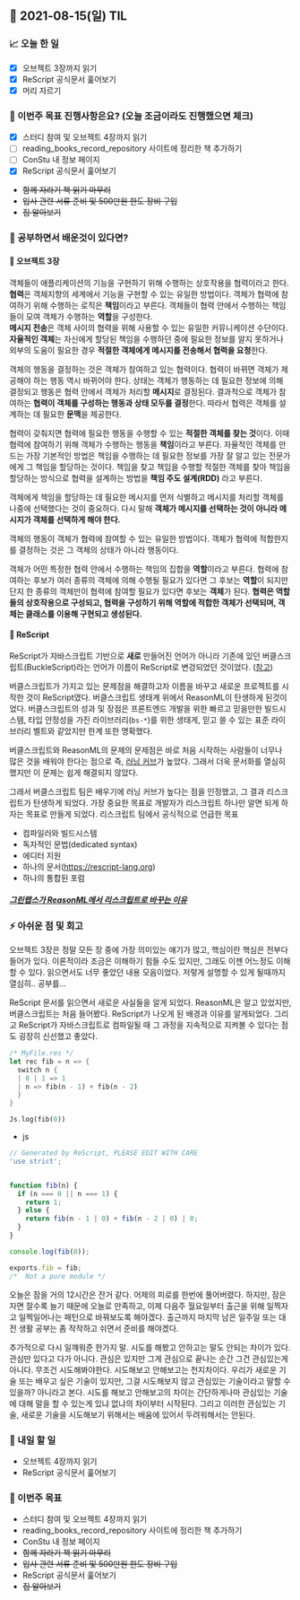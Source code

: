 ## 📆 2021-08-15(일) TIL

### 📈 오늘 한 일
- [x] 오브젝트 3장까지 읽기
- [x] ReScript 공식문서 훑어보기
- [x] 머리 자르기

### 🦄 이번주 목표 진행사항은요? (오늘 조금이라도 진행했으면 체크)
- [x] 스터디 참여 및 오브젝트 4장까지 읽기
- [ ] reading_books_record_repository 사이트에 정리한 책 추가하기
- [ ] ConStu 내 정보 페이지
- [x] ReScript 공식문서 훑어보기
- ~~함께 자라기 책 읽기 마무리~~
- ~~입사 관련 서류 준비 및 500만원 한도 장비 구입~~
- ~~집 알아보기~~

### 🤔 공부하면서 배운것이 있다면?

#### 🎈 오브젝트 3장
객체들이 애플리케이션의 기능을 구현하기 위해 수행하는 상호작용을 협력이라고 한다. **협력**은 객체지향의 세계에서 기능을 구현할 수 있는 유일한 방법이다. 객체가 협력에 참여하기 위해 수행하는 로직은 **책임**이라고 부른다. 객체들이 협력 안에서 수행하는 책임들이 모여 객체가 수행하는 **역할**을 구성한다.   
**메시지 전송**은 객체 사이의 협력을 위해 사용할 수 있는 유일한 커뮤니케이션 수단이다. **자율적인 객체**는 자신에게 할당된 책임을 수행하던 중에 필요한 정보를 알지 못하거나 외부의 도움이 필요한 경우 **적절한 객체에게 메시지를 전송해서 협력을 요청**한다.   

객체의 행동을 결정하는 것은 객체가 참여하고 있는 협력이다. 협력이 바뀌면 객체가 제공해야 하는 행동 역시 바뀌어야 한다. 상태는 객체가 행동하는 데 필요한 정보에 의해 결정되고 행동은 협력 안에서 객체가 처리할 **메시지**로 결정된다. 결과적으로 객체가 참여하는 **협력이 객체를 구성하는 행동과 상태 모두를 결정**한다. 따라서 협력은 객체를 설계하는 데 필요한 **문맥**을 제공한다.   

협력이 갖춰지면 협력에 필요한 행동을 수행할 수 있는 **적절한 객체를 찾는 것**이다. 이때 협력에 참여하기 위해 객체가 수행하는 행동을 **책임**이라고 부른다. 자율적인 객체를 만드는 가장 기본적인 방법은 책임을 수행하는 데 필요한 정보를 가장 잘 알고 있는 전문가에게 그 책임을 할당하는 것이다. 책임을 찾고 책임을 수행할 적절한 객체를 찾아 책임을 할당하는 방식으로 협력을 설계하는 방법을 **책임 주도 설계(RDD)** 라고 부른다.   

객체에게 책임을 할당하는 데 필요한 메시지를 먼저 식별하고 메시지를 처리할 객체를 나중에 선택했다는 것이 중요하다. 다시 말해 **객체가 메시지를 선택하는 것이 아니라 메시지가 객체를 선택하게 해야 한다.**   

객체의 행동이 객체가 협력에 참여할 수 있는 유일한 방법이다. 객체가 협력에 적합한지를 결정하는 것은 그 객체의 상태가 아니라 행동이다.   

객체가 어떤 특정한 협력 안에서 수행하는 책임의 집합을 **역할**이라고 부른다. 협력에 참여하는 후보가 여러 종류의 객체에 의해 수행될 필요가 있다면 그 후보는 **역할**이 되지만 단지 한 종류의 객체만이 협력에 참여할 필요가 있다면 후보는 **객체**가 된다. **협력은 역할들의 상호작용으로 구성되고, 협력을 구성하기 위해 역할에 적합한 객체가 선택되며, 객체는 클래스를 이용해 구현되고 생성된다.**

#### 🎈 ReScript
ReScript가 자바스크립트 기반으로 **새로** 만들어진 언어가 아니라 기존에 있던 버클스크립트(BuckleScript)라는 언어가 이름이 ReScript로 변겅되었던 것이었다. ([참고](https://rescript-lang.org/blog/bucklescript-is-rebranding))   

버클스크립트가 가지고 있는 문제점을 해결하고자 이름을 바꾸고 새로운 프로젝트를 시작한 것이 ReScript였다. 버클스크립트 생태계 위에서 ReasonML이 탄생하게 된것이었다. 버클스크립트의 성과 및 장점은 프론트엔드 개발을 위한 빠르고 믿을만한 빌드시스템, 타입 안정성을 가진 라이브러리(`bs-*`)를 위한 생태게, 믿고 쓸 수 있는 표준 라이브러리 벨트와 같았지만 한계 또한 명확했다.   

버클스크립트와 ReasonML의 문제의 문제점은 바로 처음 시작하는 사람들이 너무나 많은 것을 배워야 한다는 점으로 즉, [러닝 커브](https://tech.ahrefs.com/one-and-a-half-years-of-reasonml-in-production-2250cf5ba63b)가 높았다. 그래서 더욱 문서화를 열심히했지만 이 문제는 쉽게 해결되지 않았다.   

그래서 버클스크립트 팀은 배우기에 러닝 커브가 높다는 점을 인정했고, 그 결과 리스크립트가 탄생하게 되었다. 가장 중요한 목표로 개발자가 리스크립트 하나만 알면 되게 하자는 목표로 만들게 되었다. 리스크립트 팀에서 공식적으로 언급한 목표

- 컴파일러와 빌드시스템
- 독자적인 문법(dedicated syntax)
- 에디터 지원
- 하나의 문서(https://rescript-lang.org)
- 하나의 통합된 포럼

##### [그린랩스가 ReasonML에서 리스크립트로 바꾸는 이유](https://green-labs.github.io/why-rescript)

### ⚡ 아쉬운 점 및 회고
오브젝트 3장은 정말 모든 장 중에 가장 의미있는 얘기가 많고, 핵심이란 핵심은 전부다 들어가 있다. 이론적이라 조금은 이해하기 힘들 수도 있지만, 그래도 이젠 어느정도 이해할 수 있다. 읽으면서도 너무 좋았던 내용 모음이었다. 저렇게 설명할 수 있게 될때까지 열심히.. 공부를...   

ReScript 문서를 읽으면서 새로운 사실들을 알게 되었다. ReasonML은 알고 있었지만, 버클스크립트는 처음 들어봤다. ReScript가 나오게 된 배경과 이유를 알게되었다. 그리고 ReScript가 자바스크립트로 컴파일될 때 그 과정을 지속적으로 지켜볼 수 있다는 점도 굉장히 신선했고 좋았다.

```rs
/* MyFile.res */
let rec fib = n => {
  switch n {
  | 0 | 1 => 1
  | n => fib(n - 1) + fib(n - 2)
  }
}

Js.log(fib(0))
```

- js

```js
// Generated by ReScript, PLEASE EDIT WITH CARE
'use strict';


function fib(n) {
  if (n === 0 || n === 1) {
    return 1;
  } else {
    return fib(n - 1 | 0) + fib(n - 2 | 0) | 0;
  }
}

console.log(fib(0));

exports.fib = fib;
/*  Not a pure module */
```

오늘은 잠을 거의 12시간은 잔거 같다. 어제의 피로를 한번에 풀어버렸다. 하지만, 잠은 자면 잘수록 늘기 때문에 오늘로 만족하고, 이제 다음주 월요일부터 출근을 위해 일찍자고 일찍일어나는 패턴으로 바꿔보도록 해야겠다. 출근까지 마지막 남은 일주일 또는 대전 생활 공부는 좀 작작하고 쉬면서 준비를 해야겠다.   

추가적으로 다시 일꺠워준 한가지 말. 시도를 해봤고 안하고는 말도 안되는 차이가 있다. 관심만 있다고 다가 아니다. 관심은 있지만 그게 관심으로 끝나는 순간 그건 관심있는게 아니다. 무조건 시도해봐야한다. 시도해보고 안해보고는 천지차이다. 우리가 새로운 기술 또는 배우고 싶은 기술이 있지만, 그걸 시도해보지 않고 관심있는 기술이라고 말할 수 있을까? 아니라고 본다. 시도를 해보고 안해보고의 차이는 간단하게나마 관심있는 기술에 대해 말을 할 수 있는게 있냐 없냐의 차이부터 시작된다. 그리고 이러한 관심있는 기술, 새로운 기술을 시도해보기 위해서는 배움에 있어서 두려워해서는 안된다.

### 🚀 내일 할 일
- 오브젝트 4장까지 읽기
- ReScript 공식문서 훑어보기

### 🎯 이번주 목표
- 스터디 참여 및 오브젝트 4장까지 읽기
- reading_books_record_repository 사이트에 정리한 책 추가하기
- ConStu 내 정보 페이지
- ~~함께 자라기 책 읽기 마무리~~
- ~~입사 관련 서류 준비 및 500만원 한도 장비 구입~~
- ReScript 공식문서 훑어보기
- ~~집 알아보기~~
